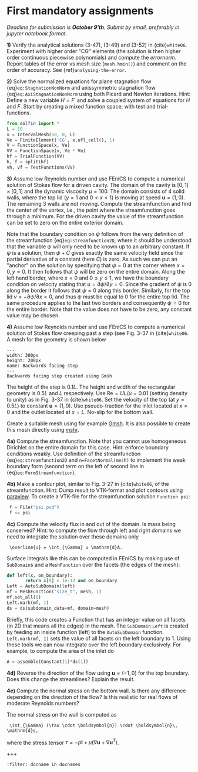# First mandatory assignments

*Deadline for submission is **October 9'th**. Submit by email, preferably in jupyter notebook format.*

**1)**
Verify the analytical solutions (3-47), (3-49) and (3-52) in {cite}`white06`. Experiment with higher order "CG" elements (the solution is then higher order continuous piecewise polynomials) and compute the *errornorm*. Report tables of the error vs mesh size (`mesh.hmin()`) and comment on the order of accuracy. See {ref}`analysing-the-error`.

**2)**
Solve the normalized equations for plane stagnation flow {eq}`eq:StagnationNonNorm` and axissymmetric stagnation flow {eq}`eq:AxiStagnationNonNorm` using both Picard and Newton iterations. Hint: Define a new variable $H = F'$ and solve a coupled system of equations for $H$ and $F$. Start by creating a mixed function space, with test and trial-functions.

```python
from dolfin import *
L = 10
x = IntervalMesh(50, 0, L)
Ve = FiniteElement('CG', x.ufl_cell(), 1)
V = FunctionSpace(x, Ve)
VV = FunctionSpace(x, Ve * Ve)
hf = TrialFunction(VV)
h, f = split(hf)
vh, vf = TestFunctions(VV)
```

**3)**
Assume low Reynolds number and use FEniCS to compute a numerical solution of Stokes flow for a driven cavity. The domain of the cavity is $[0, 1]\times[0, 1]$ and the dynamic viscosity $\mu=100$. The domain consists of 4 solid walls, where the top lid ($y=1$ and $0<x<1$) is moving at speed $\boldsymbol{u}=(1, 0)$. The remaining 3 walls are not moving. Compute the streamfunction and find the center of the vortex, i.e., the point where the streamfunction goes through a minimum. For the driven cavity the value of the streamfunction can be set to zero on the entire exterior domain.

Note that the boundary condition on $\psi$ follows from the very definition of the streamfunction {eq}`eq:streamfunction2D`, where it should be understood that the variable $\psi$ will only need to be known up to an arbitrary constant. If $\psi$ is a solution, then $\psi+C$ gives exactly the same velocity field since the partial derivative of a constant (here $C$) is zero. As such we can put an "anchor" on the solution by specifying that $\psi=0$ at the corner where $x=0, y=0$. It then follows that $\psi$ will be zero on the entire domain.  Along the left hand border, where $x=0$ and $0 \leq y \leq 1$, we have the boundary condition on velocity stating that $u=\partial \psi / \partial y = 0$. Since the gradient of $\psi$ is 0 along the border it follows that $\psi=0$ along this border. Similarly, for the top lid $v=-\partial \psi / \partial x=0$, and thus $\psi$ must be equal to $0$ for the entire top lid. The same procedure applies to the last two borders and consequently $\psi=0$ for the entire border. Note that the value does not have to be zero, any constant value may be chosen.

**4)**
Assume low Reynolds number and use FEniCS to compute a numerical solution of Stokes flow creeping past a step (see Fig. 3-37 in {cite}`white06`. A mesh for the geometry is shown below

```{figure} ../images/Backstep_mesh.png
---
width: 300px
height: 200px
name: Backwards facing step
---
Backwards facing step created using Gmsh
```
The height of the step is $0.1L$. The height and width of the rectangular geometry is $0.5L$ and $L$ respectively. Use $\mathrm{Re}=UL/\mu = 0.01$ (setting density to unity) as in Fig. 3-37 in {cite}`white06`. Set the velocity of the top (at $y=0.5L$) to constant $\boldsymbol{u}=(1, 0)$. Use pseudo-traction for the inlet located at $x=0$ and the outlet located at $x=L$. No-slip for the bottom wall.

Create a suitable mesh using for example [Gmsh](http://geuz.org/gmsh). It is also possible to create this mesh directly using [mshr](https://bitbucket.org/fenics-project/mshr).

**4a)** Compute the streamfunction. Note that you cannot use homogeneous Dirichlet on the entire domain for this case. Hint: enforce boundary conditions weakly. Use definition of the streamfunction {eq}`eq:streamfunction2D` and `n=FacetNormal(mesh)` to implement the weak boundary form (second term on the left of second line in  {eq}`eq:FormStreamfunction`).

**4b)** Make a contour plot, similar to Fig. 3-27 in {cite}`white06`, of the streamfunction. Hint: Dump result to VTK-format  and plot contours using [paraview](http://www.paraview.org/). To create a VTK-file for the streamfunction solution `Function psi`:

```python
 f = File("psi.pvd")
 f << psi
```

**4c)** Compute the velocity flux in and out of the domain. Is mass being conserved? Hint: to compute the flow through left and right domains we need to integrate the solution over these domains only

```{math}
 \overline{u} = \int_{\Gamma} u \mathrm{d}A.
```

Surface integrals like this can be computed in FEniCS by making use of `SubDomain`s and a `MeshFunction` over the facets (the edges of the mesh):

```python
def left(x, on_boundary):
       return x[0] < 1e-12 and on_boundary
Left = AutoSubDomain(left)
mf = MeshFunction("size_t", mesh, 1)
mf.set_all(0)
Left.mark(mf, 1)
ds = ds(subdomain_data=mf, domain=mesh)
```

Briefly, this code creates a Function that has an integer value on all facets (in 2D that means all the edges) in the mesh. The `SubDomain` `Left` is created by feeding an inside function (left) to the `AutoSubDomain` function. `Left.mark(mf, 1)` sets the value of all facets on the left boundary to 1. Using these tools we can now integrate over the left boundary exclusively. For example, to compute the area of the inlet do

```python
A = assemble(Constant(1)*ds(1))
```

**4d)** Reverse the direction of the flow using $\boldsymbol{u}=(-1, 0)$ for the top boundary. Does this change the streamlines? Explain the result.

**4e)** Compute the normal stress on the bottom wall. Is there any difference depending on the direction of the flow? Is this realistic for real flows of moderate Reynolds numbers?

The normal stress on the wall is computed as

```{math}
 \int_{\Gamma} (\tau \cdot \boldsymbol{n}) \cdot \boldsymbol{n}\, \mathrm{d}s,
```

where the stress tensor $\tau = -p\boldsymbol{I}+\mu(\nabla \boldsymbol{u} + \nabla \boldsymbol{u}^T)$.

+++

```{bibliography} ../../references.bib
:filter: docname in docnames
```

